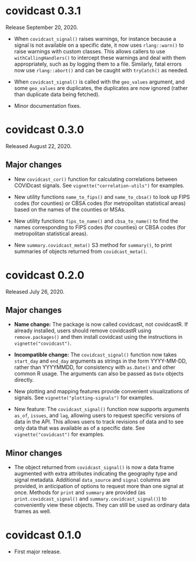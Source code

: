 # covidcast 0.3.1

Release September 20, 2020.

- When `covidcast_signal()` raises warnings, for instance because a signal is
  not available on a specific date, it now uses `rlang::warn()` to raise
  warnings with custom classes. This allows callers to use
  `withCallingHandlers()` to intercept these warnings and deal with them
  appropriately, such as by logging them to a file. Similarly, fatal errors now
  use `rlang::abort()` and can be caught with `tryCatch()` as needed.

- When `covidcast_signal()` is called with the `geo_values` argument, and some
  `geo_values` are duplicates, the duplicates are now ignored (rather than
  duplicate data being fetched).

- Minor documentation fixes.

# covidcast 0.3.0

Released August 22, 2020.

## Major changes

- New `covidcast_cor()` function for calculating correlations between COVIDcast
  signals. See `vignette("correlation-utils")` for examples.

- New utility functions `name_to_fips()` and `name_to_cbsa()` to look up FIPS
  codes (for counties) or CBSA codes (for metropolitan statistical areas) based
  on the names of the counties or MSAs.

- New utility functions `fips_to_name()` and `cbsa_to_name()` to find the names
  corresponding to FIPS codes (for counties) or CBSA codes (for metropolitan
  statistical areas).

- New `summary.covidcast_meta()` S3 method for `summary()`, to print summaries
  of objects returned from `covidcast_meta()`.

# covidcast 0.2.0

Released July 26, 2020.

## Major changes

- **Name change:** The package is now called covidcast, not covidcastR. If 
  already installed, users should remove covidcastR using `remove.packages()`
  and then install covidcast using the instructions in
  `vignette("covidcast")`.

- **Incompatible change:** The `covidcast_signal()` function now takes
  `start_day` and `end_day` arguments as strings in the form YYYY-MM-DD, rather
  than YYYYMMDD, for consistency with `as.Date()` and other common R usage. The
  arguments can also be passed as `Date` objects directly.

- New plotting and mapping features provide convenient visualizations of
  signals. See `vignette("plotting-signals")` for examples.

- New feature: The `covidcast_signal()` function now supports arguments `as_of`,
  `issues`, and `lag`, allowing users to request specific versions of data in
  the API. This allows users to track revisions of data and to see only data
  that was available as of a specific date. See `vignette("covidcast")` for
  examples.

## Minor changes

- The object returned from `covidcast_signal()` is now a data frame augmented
  with extra attributes indicating the geography type and signal metadata.
  Additional `data_source` and `signal` columns are provided, in anticipation of
  options to request more than one signal at once. Methods for `print` and
  `summary` are provided (as `print.covidcast_signal()` and
  `summary.covidcast_signal()`) to conveniently view these objects. They can
  still be used as ordinary data frames as well.


# covidcast 0.1.0

- First major release.
